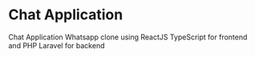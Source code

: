 # Chat Application


Chat Application Whatsapp clone using ReactJS TypeScript for frontend and PHP Laravel for backend
